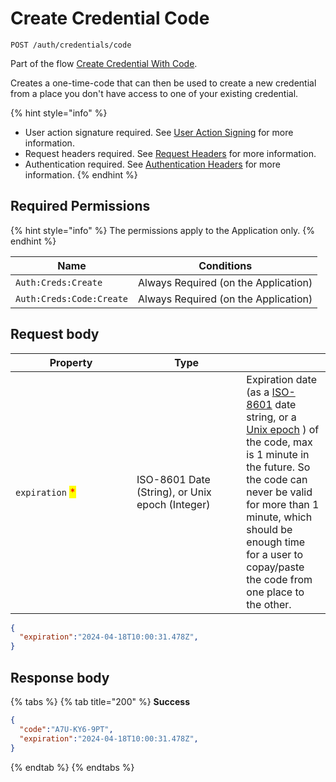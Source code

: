 # Create Credential Code

`POST /auth/credentials/code`

Part of the flow [Create Credential With Code](../../../../advanced-topics/authentication/credentials/#create-credential-with-code-flow).

Creates a one-time-code that can then be used to create a new credential from a place you don't have access to one of your existing credential.

{% hint style="info" %}
* User action signature required. See [User Action Signing](../../user-action-signing/) for more information.
* Request headers required. See [Request Headers](../../../../getting-started/request-headers.md) for more information.
* Authentication required. See [Authentication Headers](../../../../getting-started/request-headers.md#authentication-headers) for more information.
{% endhint %}

## Required Permissions

{% hint style="info" %}
The permissions apply to the Application only.
{% endhint %}

| Name                     | Conditions                           |
| ------------------------ | ------------------------------------ |
| `Auth:Creds:Create`      | Always Required (on the Application) |
| `Auth:Creds:Code:Create` | Always Required (on the Application) |

## Request body

<table><thead><tr><th width="178">Property</th><th width="159.33333333333331">Type</th><th></th></tr></thead><tbody><tr><td><code>expiration</code> <mark style="color:red;">*</mark></td><td>ISO-8601 Date (String), or Unix epoch (Integer)</td><td>Expiration date (as a <a href="https://en.wikipedia.org/wiki/ISO_8601">ISO-8601</a> date string, or a <a href="https://en.wikipedia.org/wiki/Unix_time">Unix epoch</a> ) of the code, max is 1 minute in the future. So the code can never be valid for more than 1 minute, which should be enough time for a user to copay/paste the code from one place to the other.</td></tr></tbody></table>

```json
{
  "expiration":"2024-04-18T10:00:31.478Z",
}
```

## Response body

{% tabs %}
{% tab title="200" %}
**Success**

```json
{
  "code":"A7U-KY6-9PT",
  "expiration":"2024-04-18T10:00:31.478Z",
}
```
{% endtab %}
{% endtabs %}

